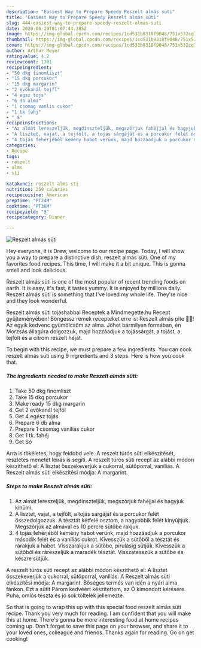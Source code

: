 ```yaml
---
description: "Easiest Way to Prepare Speedy Reszelt almás süti"
title: "Easiest Way to Prepare Speedy Reszelt almás süti"
slug: 444-easiest-way-to-prepare-speedy-reszelt-almas-suti
date: 2020-06-19T01:07:44.385Z
image: https://img-global.cpcdn.com/recipes/1cd531b8318f9048/751x532cq70/reszelt-almas-suti-recept-foto.jpg
thumbnail: https://img-global.cpcdn.com/recipes/1cd531b8318f9048/751x532cq70/reszelt-almas-suti-recept-foto.jpg
cover: https://img-global.cpcdn.com/recipes/1cd531b8318f9048/751x532cq70/reszelt-almas-suti-recept-foto.jpg
author: Arthur Meyer
ratingvalue: 4.2
reviewcount: 1701
recipeingredient:
- "50 dkg finomliszt"
- "15 dkg porcukor"
- "15 dkg margarin"
- "2 evőkanál tejfl"
- "4 egsz tojs"
- "6 db alma"
- "1 csomag vanlis cukor"
- "1 tk fahj"
- " S"
recipeinstructions:
- "Az almát lereszeljük, megdinszteljük, megszórjuk fahéjjal és hagyjuk kihűlni."
- "A lisztet, vajat, a tejfölt, a tojás sárgáját és a porcukor felét összedolgozzuk. A tésztát kétfelé osztom, a nagyobbik felét kinyújtjuk. Megszórjuk az almával és 10 percre sütőbe rakjuk."
- "4 tojás fehérjéből kemény habot verünk, majd hozzáadjuk a porcukor második felét és a vaníliás cukrot. Kivesszük a sütőből a tésztát és rárakjuk a habot. Visszarakjuk a sütőbe, pirulásig sütjük. Kivesszük a sütőből és ráreszeljük a maradék tésztát. Visszatesszük a sütőbe és készre sütjük."
categories:
- Recipe
tags:
- reszelt
- alms
- sti

katakunci: reszelt alms sti 
nutrition: 259 calories
recipecuisine: American
preptime: "PT24M"
cooktime: "PT36M"
recipeyield: "3"
recipecategory: Dinner

---
```



![Reszelt almás süti](https://img-global.cpcdn.com/recipes/1cd531b8318f9048/751x532cq70/reszelt-almas-suti-recept-foto.jpg)

Hey everyone, it is Drew, welcome to our recipe page. Today, I will show you a way to prepare a distinctive dish, reszelt almás süti. One of my favorites food recipes. This time, I will make it a bit unique. This is gonna smell and look delicious.

Reszelt almás süti is one of the most popular of recent trending foods on earth. It is easy, it's fast, it tastes yummy. It is enjoyed by millions daily. Reszelt almás süti is something that I've loved my whole life. They're nice and they look wonderful.

Reszelt almás süti tojáshabbal Receptek a Mindmegette.hu Recept gyűjteményében! Böngéssz remek recepteket erre is: Reszelt almás pite 🍎🍏! Az egyik kedvenc gyümölcsöm az alma. Jöhet bármilyen formában, én Morzsás állagúra dolgozzuk, majd hozzáadjuk a tojássárgát, a tojást, a tejfölt és a citrom reszelt héját.


To begin with this recipe, we must prepare a few ingredients. You can cook reszelt almás süti using 9 ingredients and 3 steps. Here is how you cook that.

<!--inarticleads1-->

##### The ingredients needed to make Reszelt almás süti:

1. Take 50 dkg finomliszt
1. Take 15 dkg porcukor
1. Make ready 15 dkg margarin
1. Get 2 evőkanál tejföl
1. Get 4 egész tojás
1. Prepare 6 db alma
1. Prepare 1 csomag vaníliás cukor
1. Get 1 tk. fahéj
1. Get  Só


Arra is tökéletes, hogy feldobd vele. A reszelt túrós süti elkészítését, részletes menetét leírás is segíti. A reszelt túrós süti recept az alábbi módon készíthető el: A lisztet összekeverjük a cukorral, sütőporral, vaníliás. A Reszelt almás süti elkészítési módja: A margarint. 

<!--inarticleads2-->

##### Steps to make Reszelt almás süti:

1. Az almát lereszeljük, megdinszteljük, megszórjuk fahéjjal és hagyjuk kihűlni.
1. A lisztet, vajat, a tejfölt, a tojás sárgáját és a porcukor felét összedolgozzuk. A tésztát kétfelé osztom, a nagyobbik felét kinyújtjuk. Megszórjuk az almával és 10 percre sütőbe rakjuk.
1. 4 tojás fehérjéből kemény habot verünk, majd hozzáadjuk a porcukor második felét és a vaníliás cukrot. Kivesszük a sütőből a tésztát és rárakjuk a habot. Visszarakjuk a sütőbe, pirulásig sütjük. Kivesszük a sütőből és ráreszeljük a maradék tésztát. Visszatesszük a sütőbe és készre sütjük.


A reszelt túrós süti recept az alábbi módon készíthető el: A lisztet összekeverjük a cukorral, sütőporral, vaníliás. A Reszelt almás süti elkészítési módja: A margarint. Bőséges termés van idén a nyári alma fánkon. Ezt a sütit Párom kedvéért készítettem, az Ő kimondott kérésére. Puha, omlós tészta és jó sok töltelék jellemezte. 

So that is going to wrap this up with this special food reszelt almás süti recipe. Thank you very much for reading. I am confident that you will make this at home. There's gonna be more interesting food at home recipes coming up. Don't forget to save this page on your browser, and share it to your loved ones, colleague and friends. Thanks again for reading. Go on get cooking!

